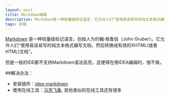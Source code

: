 ```yaml
---
layout: post
title: Markdown编辑
description: Markdown是一种轻量级标记语言，它允许人们“使用易读易写的纯文本格式编写文档，然后转换成有效的XHTML(或者HTML)文档”。
tags: 前端
---
```


[Markdown](http://zh.wikipedia.com/wiki/Markdown) 是一种轻量级标记语言，创始人为约翰·格鲁伯（John Gruber）。它允许人们“使用易读易写的纯文本格式编写文档，然后转换成有效的XHTML(或者HTML)文档”。

但是一般的IDE都不支持Markdown语法高亮，这使得在用IDEA编辑时，很不爽。

##解决办法：

* 安装插件：[idea-markdown](https://plugins.jetbrains.com/plugin/5970?pr=phpStorm)
* 使用在线工具：[马克飞象](http://maxiang.info/), 其他类似的在线工具还有很多